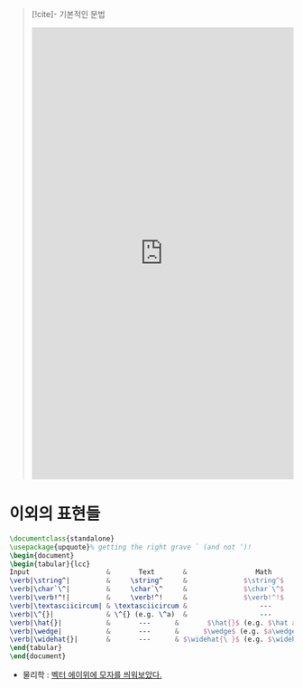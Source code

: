 
>[!cite]- 기본적인 문법 
> <iframe src="https://velog.io/@d2h10s/LaTex-Markdown-%EC%88%98%EC%8B%9D-%EC%9E%91%EC%84%B1%EB%B2%95" frameborder="0" style="width: 100%;height: 800px;"></iframe>



# 이외의 표현들

```latex
\documentclass{standalone}
\usepackage{upquote}% getting the right grave ` (and not ‘)!
\begin{document}
\begin{tabular}{lcc}
Input                   &       Text       &                 Math                  \\ \hline
\verb|\string^|         &     \string^     &              $\string^$               \\
\verb|\char`\^|         &     \char`\^     &              $\char`\^$               \\
\verb|\verb!^!|         &     \verb!^!     &              $\verb!^!$               \\ \hline
\verb|\textasciicircum| & \textasciicircum &                  ---                \\
\verb|\^{}|             & \^{} (e.g. \^a)  &                  ---                \\ \hline
\verb|\hat{}|           &       ---      &       $\hat{}$ (e.g. $\hat a$)        \\
\verb|\wedge|           &       ---      &      $\wedge$ (e.g. $a\wedge b$)      \\
\verb|\widehat{}|       &       ---      & $\widehat{\ }$ (e.g. $\widehat{abc}$) \\
\end{tabular}
\end{document}
```
- 물리학  : [벡터 에이위에 모자를 씌워보았다.](http://www.astronomer.rocks/news/articleView.html?idxno=82915)